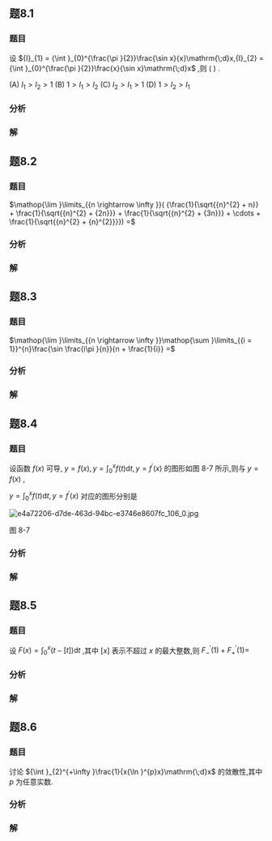 

## 题8.1
### 题目
设 ${I}_{1} = {\int }_{0}^{\frac{\pi }{2}}\frac{\sin x}{x}\mathrm{\;d}x,{I}_{2} = {\int }_{0}^{\frac{\pi }{2}}\frac{x}{\sin x}\mathrm{\;d}x$ ,则 ( ) .

(A) ${I}_{1} > {I}_{2} > 1$ (B) $1 > {I}_{1} > {I}_{2}$ (C) ${I}_{2} > {I}_{1} > 1$ (D) $1 > {I}_{2} > {I}_{1}$
### 分析

### 解

## 题8.2
### 题目
$\mathop{\lim }\limits_{{n \rightarrow  \infty }}( {\frac{1}{\sqrt{{n}^{2} + n}} + \frac{1}{\sqrt{{n}^{2} + {2n}}} + \frac{1}{\sqrt{{n}^{2} + {3n}}} + \cdots  + \frac{1}{\sqrt{{n}^{2} + {n}^{2}}}})  =$
### 分析

### 解

## 题8.3
### 题目
$\mathop{\lim }\limits_{{n \rightarrow  \infty }}\mathop{\sum }\limits_{{i = 1}}^{n}\frac{\sin \frac{i\pi }{n}}{n + \frac{1}{i}} =$
### 分析

### 解

## 题8.4
### 题目
设函数 $f( x)$ 可导, $y = f( x), y = {\int }_{0}^{x}f( t) \mathrm{d}t, y = {f}^{\prime }( x)$ 的图形如图 8-7 所示,则与 $y = f( x)$ ,

$y = {\int }_{0}^{x}f( t) \mathrm{d}t, y = {f}^{\prime }( x)$ 对应的图形分别是

![e4a72206-d7de-463d-94bc-e3746e8607fc_106_0.jpg](https://img.hwenyi.live/202406151403665.webp)

图 8-7
### 分析

### 解

## 题8.5
### 题目
设 $F( x)  = {\int }_{0}^{x}( {t - \lbrack  t\rbrack  }) \mathrm{d}t$ ,其中 $\lbrack  x\rbrack$ 表示不超过 $x$ 的最大整数,则 ${F}_{ - }^{\prime }( 1)  + {F}_{ + }^{\prime }( 1)  =$
### 分析

### 解

## 题8.6
### 题目
讨论 ${\int }_{2}^{+\infty }\frac{1}{x{\ln }^{p}x}\mathrm{\;d}x$ 的敛散性,其中 $p$ 为任意实数.
### 分析

### 解
